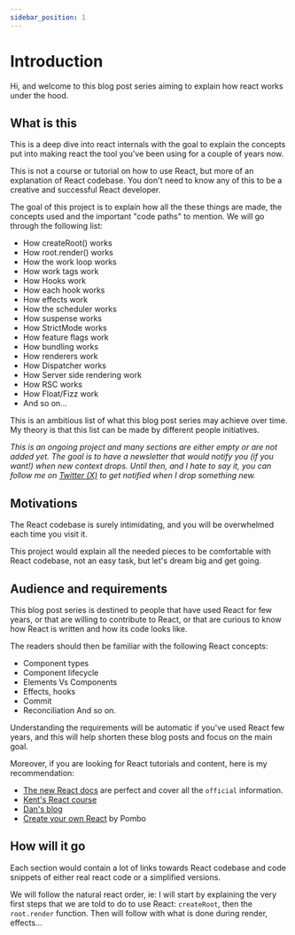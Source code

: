 ```yaml
---
sidebar_position: 1
---
```


# Introduction

Hi, and welcome to this blog post series aiming to explain how react works
under the hood.

## What is this

This is a deep dive into react internals with the goal to explain the concepts
put into making react the tool you've been using for a couple of years now.

This is not a course or tutorial on how to use React, but more of an explanation
of React codebase. You don't need to know any of this to be a creative and
successful React developer.

The goal of this project is to explain how all the these things are made,
the concepts used and the important "code paths" to mention. We will go through
the following list:

- How createRoot() works
- How root.render() works
- How the work loop works
- How work tags work
- How Hooks work
- How each hook works
- How effects work
- How the scheduler works
- How suspense works
- How StrictMode works
- How feature flags work
- How bundling works
- How renderers work
- How Dispatcher works
- How Server side rendering work
- How RSC works
- How Float/Fizz work
- And so on...

This is an ambitious list of what this blog post series may achieve over time.
My theory is that this list can be made by different people initiatives.

_This is an ongoing project and many sections are either empty or are not added
yet. The goal is to have a newsletter that would notify you (if you want!) when
new context drops. Until then, and I hate to say it, you can follow me on
[Twitter (X)](https://twitter.com/incepterr) to get notified when I drop
something new._

## Motivations

The React codebase is surely intimidating, and you will be overwhelmed
each time you visit it.

This project would explain all the needed pieces to be comfortable with React
codebase, not an easy task, but let's dream big and get going.

## Audience and requirements

This blog post series is destined to people that have used React for few years,
or that are willing to contribute to React, or that are curious to know how
React is written and how its code looks like.

The readers should then be familiar with the following React concepts:
- Component types
- Component lifecycle
- Elements Vs Components
- Effects, hooks
- Commit
- Reconciliation
And so on.

Understanding the requirements will be automatic if you've used React few years,
and this will help shorten these blog posts and focus on the main goal.

Moreover, if you are looking for React tutorials and content, here is my
recommendation:

- [The new React docs](https://react.dev/) are perfect and cover all
  the `official` information.
- [Kent's React course](https://egghead.io/lessons/react-a-beginners-guide-to-react-introduction)
- [Dan's blog](https://overreacted.io/)
- [Create your own React](https://pomb.us/build-your-own-react/) by Pombo


## How will it go

Each section would contain a lot of links towards React codebase and
code snippets of either real react code or a simplified versions.

We will follow the natural react order, ie: I will start by explaining
the very first steps that we are told to do to use React: `createRoot`,
then the `root.render` function. Then will follow with what is done during
render, effects...
